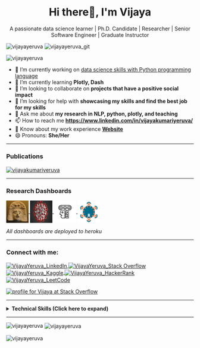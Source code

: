 <!--

### Hi there 👋
**VIJAYAYERUVA/VIJAYAYERUVA** is a ✨ _special_ ✨ repository because its `README.md` (this file) appears on your GitHub profile.

Here are some ideas to get you started:

- 🔭 I’m currently working on ...
- 🌱 I’m currently learning ...
- 👯 I’m looking to collaborate on ...
- 🤔 I’m looking for help with ...
- 💬 Ask me about ...
- 📫 How to reach me: ...
- 😄 Pronouns: ...
- ⚡ Fun fact: ...

-->

<h1 align="center">Hi there👋, I'm Vijaya</h1>
<p align='center'>A passionate data science learner | Ph.D. Candidate | Researcher | Senior Software Engineer | Graduate Instructor</p>
<!-- <h3 align="center">A passionate data science learner</h3>
<h4 align="center">Pursuing Ph.D. in data science to move in the right direction</h3> -->

<p align="left">
    <img alt="vijayayeruva"
         src="https://komarev.com/ghpvc/?username=vijayayeruva&label=Profile%20views&color=0e75b6&style=flat"/>
    <img alt="vijayayeruva_git"
         src="https://img.shields.io/github/followers/vijayayeruva?label=Follow%20Me&style=social"/>
</p>

<p align="left">
    <img alt="vijayayeruva" src="https://github-profile-trophy.vercel.app/?username=vijayayeruva"/>
</p>

- 🔭 I’m currently working on [data science skills with Python programming language](https://www.kaggle.com/vijayayeruva)
- 🌱 I’m currently learning **Plotly, Dash**
- 👯 I’m looking to collaborate on **projects that have a positive social impact**
- 🤝 I’m looking for help with **showcasing my skills and find the best job for my skills**
- 💬 Ask me about **my research in NLP, python, plotly, and teaching**
- 📫 How to reach me **https://www.linkedin.com/in/vijayakumariyeruva/**
- 📄 Know about my work experience **[Website](https://vijaya-yeruva.herokuapp.com/)**
- 😄 Pronouns: **She/Her**

<!-- 👨‍💻 All of my projects are available at [https://www.linkedin.com/in/vijayakumariyeruva/](https://www.linkedin.com/in/vijayakumariyeruva/)
-->

---
<h3 align="left">Publications</h3>
<p align="left">
    <a href="https://scholar.google.com/citations?user=rZhEPiAAAAAJ&hl=en" target="blank">
        <img align="center" alt="vijayakumariyeruva" height="30"
             src="https://img.shields.io/badge/-Google%20Scholar-%234081ec" width="100"/>
    </a>
</p>

---
<h3 align="left">Research Dashboards</h3>
<p align="left">
    <a href="https://greektragedy.herokuapp.com/" target="blank" title="Greek Tragedy">
        <img align="center" alt="Greek Tragedy" height="60"
             src="https://github.com/VIJAYAYERUVA/Images2Share/blob/main/Dionysos_mask.jpg"
             width="60"/>
    </a>
    <a href="https://kc-healthcommunication.herokuapp.com/" target="blank" title="COVID-19">
        <img align="center" alt="COVID-19" height="60"
             src="https://github.com/VIJAYAYERUVA/Images2Share/blob/main/COVID19.jpg"
             width="60"/>
    </a>
    <a href="https://umkc-sentiment-analysis.herokuapp.com/" target="blank" title="Sentiment Analysis">
        <img align="center" alt="Sentiment Analysis" height="60"
             src="https://github.com/VIJAYAYERUVA/Images2Share/blob/main/Sentiment_analysis.png"
             width="60"/>
    </a>
    <a href="https://welisten.herokuapp.com/" target="blank" title="Focus Group">
        <img align="center" alt="Focus Group" height="60"
             src="https://github.com/VIJAYAYERUVA/Images2Share/blob/main/Focus_Group.png"
             width="60"/>
    </a>
    
</p>
<em>All dashboards are deployed to heroku</em>

---
<h3 align="left">Connect with me:</h3>
<p align="left">
    <a href="https://linkedin.com/in/vijayakumariyeruva" target="blank" title="LinkedIn">
        <img align="center" alt="VijayaYeruva_LinkedIn"
             height="30" src="https://cdn.jsdelivr.net/npm/simple-icons@v5/icons/linkedin.svg" width="40"/>
    </a>
    <a href="https://stackoverflow.com/users/8016847/vijaya" target="blank" title="Stack Overflow">
        <img align="center" alt="VijayaYeruva_Stack Overflow"
             height="30" src="https://cdn.jsdelivr.net/npm/simple-icons@v5/icons/stackoverflow.svg" width="40"/>
    </a>
    <a href="https://kaggle.com/vijayayeruva" target="blank" title="Kaggle">
        <img align="center" alt="VijayaYeruva_Kaggle"
             height="30" src="https://cdn.jsdelivr.net/npm/simple-icons@v5/icons/kaggle.svg" width="40"/>
    </a>
    <a href="https://www.hackerrank.com/vyeruva" target="blank" title="HackerRank">
        <img align="center" alt="VijayaYeruva_HackerRank"
             height="30" src="https://cdn.jsdelivr.net/npm/simple-icons@v5/icons/hackerrank.svg" width="40"/>
    </a>
    <a href="https://www.leetcode.com/vijayayeruva" target="blank" title="LeetCode">
        <img align="center" alt="VijayaYeruva_LeetCode"
             height="30" src="https://cdn.jsdelivr.net/npm/simple-icons@v5/icons/leetcode.svg" width="40"/>
    </a>
</p>

<p align="left">
    <a href="https://stackoverflow.com/users/8016847/vijaya">
        <img src="https://stackoverflow.com/users/flair/8016847.png" width="208" height="58" alt="profile for Vijaya at Stack Overflow" title="profile for Vijaya at Stack Overflow">
    </a>
</p>

---
<details>
  <summary><strong>Technical Skills (Click here to expand)</strong></summary>
    <br>
    <em>Some of these tools and technologies I use every day. However, few of them were used at least once (hackathon project/class project/at my past workplace). I can pick up very fast.</em>
    <h3 align="left">Tools and IDEs:</h3>
<p align="left">
    <a href="https://www.anaconda.com/" target="_blank" title="Anaconda">
        <img alt="Anaconda" height="40" src="https://avatars.githubusercontent.com/u/3571983?s=200&v=4" width="40"/>
    </a>
    <a href="https://developer.android.com" target="_blank" title="Android">
        <img alt="Android"
             height="40"
             src="https://raw.githubusercontent.com/devicons/devicon/master/icons/android/android-original-wordmark.svg"
             width="40"/>
    </a>
    <a href="https://github.com/" target="_blank" title="GitHub">
        <img alt="GitHub"
             height="40"
             src="https://raw.githubusercontent.com/devicons/devicon/master/icons/github/github-original.svg"
             width="40"/>
    </a>
    <a href="https://www.jetbrains.com/idea/" target="_blank" title="IntelliJ">
        <img alt="IntelliJ"
             height="40"
             src="https://raw.githubusercontent.com/devicons/devicon/master/icons/intellij/intellij-original.svg"
             width="40"/>
    </a>
    <a href="https://jupyter.org/" target="_blank" title="Jupyter Notebook">
        <img alt="Jupyter Notebook"
             height="40"
             src="https://raw.githubusercontent.com/devicons/devicon/master/icons/jupyter/jupyter-original.svg"
             width="40"/>
    </a>
    <a href="https://www.mathworks.com/" target="_blank" title="MATLAB">
        <img alt="MATLAB" height="40" src="https://upload.wikimedia.org/wikipedia/commons/2/21/Matlab_Logo.png"
             width="40"/>
    </a>
    <a href="https://www.microsoft.com/en-us/microsoft-365" target="_blank" title="Microsoft Office">
        <img alt="Microsoft Office"
             height="40"
             src="https://upload.wikimedia.org/wikipedia/commons/5/5f/Microsoft_Office_logo_%282019%E2%80%93present%29.svg"
             width="40"/>
    </a>
    <a href="https://www.pgadmin.org/" target="_blank" title="pgAdmin">
        <img alt="pgAdmin" height="40" src="https://upload.wikimedia.org/wikipedia/commons/2/29/Postgresql_elephant.svg"
             width="40"/>
    </a>
    <a href="https://www.jetbrains.com/pycharm/" target="_blank" title="PyCharm">
        <img alt="PyCharm" height="40"
             src="https://github.com/devicons/devicon/blob/master/icons/pycharm/pycharm-original.svg" width="40"/>
    </a>
    <a href="https://www.microfocus.com/en-us/products/uft-one/overview" target="_blank" title="QTP&UFT">
        <img alt="QTP&UFT" height="40" src="https://upload.wikimedia.org/wikipedia/commons/b/bb/Uft.png" width="40"/>
    </a>
    <a href="https://www.oracle.com/database/technologies/appdev/sqldeveloper-landing.html" target="_blank"
       title="Oracle SQL Developer">
        <img alt="Oracle SQL Developer" height="40" src="https://www.oracle.com/a/ocom/img/sql-dev.svg" width="40"/>
    </a>
    <a href="https://subversion.apache.org/" target="_blank" title="Apache Subversion">
        <img alt="Apache Subversion" height="40" src="https://subversion.apache.org/images/svn-name-banner.svg"
             width="100"/>
    </a>
    <a href="https://www.tableau.com/" target="_blank" title="Tableau">
        <img alt="Tableau" height="40" src="https://cdn.worldvectorlogo.com/logos/tableau-software.svg" width="40"/>
    </a>
    <a href="https://www.jetbrains.com/webstorm/" target="_blank" title="WebStorm">
        <img alt="WebStorm"
             height="40"
             src="https://raw.githubusercontent.com/devicons/devicon/master/icons/webstorm/webstorm-original.svg"
             width="40"/>
    </a>
</p>

<br>
<h3 align="left">Languages:</h3>
<p align="left">
    <a href="https://www.ansible.com/" target="_blank" title="Ansible">
        <img alt="Ansible" height="40" src="https://upload.wikimedia.org/wikipedia/commons/2/24/Ansible_logo.svg"
             width="40"/>
    </a>
    <a href="https://www.gnu.org/software/bash/" target="_blank" title="Bash">
        <img alt="Bash" height="40" src="https://www.vectorlogo.zone/logos/gnu_bash/gnu_bash-icon.svg" width="40"/>
    </a>
    <a href="https://getbootstrap.com/" target="_blank" title="Bootstrap">
        <img alt="Bootstrap"
             height="40"
             src="https://raw.githubusercontent.com/devicons/devicon/master/icons/bootstrap/bootstrap-plain-wordmark.svg"
             width="40"/>
    </a>
    <a href="https://www.cprogramming.com/" target="_blank" title="C">
        <img alt="C" height="40" src="https://raw.githubusercontent.com/devicons/devicon/master/icons/c/c-original.svg"
             width="40"/>
    </a>
    <a href="https://www.w3schools.com/cpp/" target="_blank" title="C++">
        <img alt="C++"
             height="40"
             src="https://raw.githubusercontent.com/devicons/devicon/master/icons/cplusplus/cplusplus-original.svg"
             width="40"/>
    </a>
    <a href="https://developer.mozilla.org/en-US/docs/Web/CSS" target="_blank" title="CSS">
        <img alt="CSS"
             height="40"
             src="https://raw.githubusercontent.com/devicons/devicon/master/icons/css3/css3-original-wordmark.svg"
             width="40"/>
    </a>
    <a href="https://www.w3.org/html/" target="_blank" title="HTML">
        <img alt="HTML"
             height="40"
             src="https://raw.githubusercontent.com/devicons/devicon/master/icons/html5/html5-original-wordmark.svg"
             width="40"/>
    </a>
    <a href="https://www.java.com" target="_blank" title="Java">
        <img alt="Java" height="40"
             src="https://raw.githubusercontent.com/devicons/devicon/master/icons/java/java-original.svg" width="40"/>
    </a>
    <a href="https://developer.mozilla.org/en-US/docs/Web/JavaScript" target="_blank" title="JavaScript">
        <img alt="JavaScript"
             height="40"
             src="https://raw.githubusercontent.com/devicons/devicon/master/icons/javascript/javascript-original.svg"
             width="40"/>
    </a>
    <a href="https://www.json.org/json-en.html" target="_blank" title="JSON">
        <img alt="JSON" height="40" src="https://www.json.org/img/json160.gif" width="40"/>
    </a>
    <a href="https://www.jython.org/" target="_blank" title="Jython">
        <img alt="Jython" height="40" src="https://www.jython.org/assets/jython.png" width="40"/>
    </a>
    <a href="https://www.markdownguide.org/" target="_blank" title="Markdown">
        <img alt="Markdown" height="40" src="https://upload.wikimedia.org/wikipedia/commons/4/48/Markdown-mark.svg"
             width="80"/>
    </a>
    <a href="https://www.mysql.com/" target="_blank" title="MySQL">
        <img alt="MySQL"
             height="40"
             src="https://raw.githubusercontent.com/devicons/devicon/master/icons/mysql/mysql-original-wordmark.svg"
             width="40"/>
    </a>
    <a href="https://www.postgresql.org/" target="_blank" title="PostgreSQL">
        <img alt="PostgreSQL"
             height="40"
             src="https://raw.githubusercontent.com/devicons/devicon/master/icons/postgresql/postgresql-original-wordmark.svg"
             width="40"/>
    </a>
    <a href="https://www.python.org" target="_blank" title="Python">
        <img alt="Python"
             height="40"
             src="https://raw.githubusercontent.com/devicons/devicon/master/icons/python/python-original.svg"
             width="40"/>
    </a>
    <a href="https://www.scala-lang.org" target="_blank" title="Scala">
        <img alt="Scala" height="40"
             src="https://raw.githubusercontent.com/devicons/devicon/master/icons/scala/scala-original.svg" width="40"/>
    </a>
    <a href="https://www.typescriptlang.org/" target="_blank" title="TypeScript">
        <img alt="TypeScript"
             height="40"
             src="https://raw.githubusercontent.com/devicons/devicon/master/icons/typescript/typescript-original.svg"
             width="40"/>
    </a>
    <a href="https://en.wikipedia.org/wiki/VBScript" target="_blank" title="VBScript">
        <img alt="VBScript" height="40"
             src="https://upload.wikimedia.org/wikipedia/en/d/d8/VBSccript_file_format_icon.png" width="40"/>
    </a>
</p>

<br>
<h3 align="left">Libraries/Frameworks:</h3>
<p align="left">
    <a href="https://angular.io" target="_blank" title="Angular">
        <img alt="Angular" height="40" src="https://angular.io/assets/images/logos/angular/angular.svg" width="40"/>
    </a>
    <a href="https://radimrehurek.com/gensim/" target="_blank" title="Gensim">
        <img alt="Gensim" height="40" src="https://radimrehurek.com/gensim/_static/images/gensim.png" width="100"/>
    </a>
    <a href="https://angularjs.org/" target="_blank" title="AngularJS">
        <img alt="AngularJS"
             height="40"
             src="https://raw.githubusercontent.com/devicons/devicon/master/icons/angularjs/angularjs-original-wordmark.svg"
             width="70"/>
    </a>
    <a href="https://d3js.org/" target="_blank" title="D3.js">
        <img alt="D3.js" height="40"
             src="https://raw.githubusercontent.com/devicons/devicon/master/icons/d3js/d3js-original.svg" width="40"/>
    </a>
    <a href="https://expressjs.com" target="_blank" title="Express.js">
        <img alt="Express.js"
             height="40"
             src="https://raw.githubusercontent.com/devicons/devicon/master/icons/express/express-original-wordmark.svg"
             width="40"/>
    </a>
    <a href="https://flask.palletsprojects.com/" target="_blank" title="Flask">
        <img alt="flask" height="40" src="https://www.vectorlogo.zone/logos/pocoo_flask/pocoo_flask-icon.svg"
             width="40"/>
    </a>
    <a href="https://ionicframework.com" target="_blank" title="Ionic">
        <img alt="Ionic" height="40" src="https://upload.wikimedia.org/wikipedia/commons/d/d1/Ionic_Logo.svg"
             width="40"/>
    </a>
    <a href="https://jquery.com/" target="_blank" title="jQuery">
        <img alt="jQuery" height="40"
             src="https://github.com/devicons/devicon/blob/master/icons/jquery/jquery-original.svg"
             width="40"/>
    </a>
    <a href="https://keras.io/" target="_blank" title="Keras">
        <img alt="Keras" height="40" src="https://keras.io/img/logo.png"
             width="100"/>
    </a>
    <a href="https://matplotlib.org/" target="_blank" title="Matplotlib">
        <img alt="Matplotlib" height="40"
             src="https://upload.wikimedia.org/wikipedia/commons/0/01/Created_with_Matplotlib-logo.svg"
             width="40"/>
    </a>
    <a href="https://www.nltk.org/" target="_blank" title="Natural Language Toolkit">
        <img alt="NLTK" height="40" src="https://miro.medium.com/max/740/0*zKRz1UgqpOZ4bvuA"
             width="40"/>
    </a>
    <a href="https://nodejs.org" target="_blank" title="Node.js">
        <img alt="Node.js"
             height="40"
             src="https://raw.githubusercontent.com/devicons/devicon/master/icons/nodejs/nodejs-original-wordmark.svg"
             width="40"/>
    </a>
    <a href="https://numpy.org/" target="_blank" title="NumPy">
        <img alt="NumPy"
             height="40" src="https://numpy.org/images/logos/numpy.svg" width="40"/>
    </a>
    <a href="https://opencv.org/" target="_blank" title="OpenCV">
        <img alt="OpenCV" height="40" src="https://www.vectorlogo.zone/logos/opencv/opencv-icon.svg" width="40"/>
    </a>
    <a href="https://pandas.pydata.org/" target="_blank" title="pandas">
        <img alt="pandas" height="40" src="https://upload.wikimedia.org/wikipedia/commons/e/ed/Pandas_logo.svg"
             width="100"/>
    </a>
    <a href="https://plotly.com/dash/" target="_blank" title="plotly & dash">
        <img alt="plotly" height="40"
             src="https://plotly-marketing-website.cdn.prismic.io/plotly-marketing-website/948b6663-9429-4bd6-a4cc-cb33231d4532_logo-plotly.svg"
             width="100"/>
    </a>
    <a href="https://spark.apache.org/docs/latest/api/python/" target="_blank" title="PySpark">
        <img alt="PySpark" height="40"
             src="https://spark.apache.org/docs/latest/api/python/_static/spark-logo-reverse.png" width="80"/>
    </a>
    <a href="https://pytorch.org/" target="_blank" title="PyTorch">
        <img alt="PyTorch" height="40" src="https://pytorch.org/assets/images/pytorch-logo.png" width="40"/>
    </a>
    <a href="https://reactnative.dev/" target="_blank" title="React & React Native">
        <img alt="React & React Native" height="40" src="https://reactnative.dev/img/header_logo.svg" width="40"/>
    </a>
    <!--   <a href="https://reactjs.org/" target="_blank" title="">
      <img src="https://raw.githubusercontent.com/devicons/devicon/master/icons/react/react-original-wordmark.svg" alt="react" width="40" height="40"/>
    </a>  -->
    <a href="https://scikit-learn.org/" target="_blank" title="scikit-learn">
        <img alt="scikit-learn" height="40"
             src="https://upload.wikimedia.org/wikipedia/commons/0/05/Scikit_learn_logo_small.svg" width="40"/>
    </a>
    <a href="https://spark.apache.org/mllib/" target="_blank" title="MLlib">
        <img alt="MLlib" height="40"
             src="https://spark.apache.org/images/spark-logo-trademark.png" width="40"/>
    </a>
    <a href="https://www.tensorflow.org" target="_blank" title="TensorFlow">
        <img alt="TensorFlow" height="40" src="https://www.vectorlogo.zone/logos/tensorflow/tensorflow-icon.svg"
             width="40"/>
    </a>
</p>

<br>
<h3 align="left">Databases:</h3>
<p align="left">
    <a href="https://firebase.google.com/" target="_blank" title="Firebase">
        <img alt="Firebase" height="40" src="https://www.vectorlogo.zone/logos/firebase/firebase-icon.svg" width="40"/>
    </a>
    <a href="https://mlab.com/" target="_blank" title="mLab">
        <img alt="mLab" height="40" src="https://upload.wikimedia.org/wikipedia/en/4/4a/MLab_company_logo.svg"
             width="100"/>
    </a>
    <a href="https://www.mongodb.com/" target="_blank" title="MongoDB">
        <img alt="MongoDB"
             height="40"
             src="https://raw.githubusercontent.com/devicons/devicon/master/icons/mongodb/mongodb-original-wordmark.svg"
             width="40"/>
    </a>
    <a href="https://www.microsoft.com/en-us/sql-server" target="_blank" title="Microsoft SQL Server">
        <img alt="Microsoft SQL Server" height="40"
             src="https://www.svgrepo.com/show/303229/microsoft-sql-server-logo.svg" width="40"/>
    </a>
    <a href="https://www.oracle.com/" target="_blank" title="Oracle 11g Database">
        <img alt="Oracle 11g Database"
             height="40"
             src="https://raw.githubusercontent.com/devicons/devicon/master/icons/oracle/oracle-original.svg"
             width="40"/>
    </a>
    <a href="https://www.sqlite.org/" target="_blank" title="SQLite">
        <img alt="SQLite" height="40" src="https://www.vectorlogo.zone/logos/sqlite/sqlite-icon.svg" width="40"/>
    </a>
</p>

<br>
<h3 align="left">Operating systems:</h3>
<p align="left">
    <a href="https://www.linux.org/" target="_blank" title="Linux">
        <img alt="Linux" height="40"
             src="https://raw.githubusercontent.com/devicons/devicon/master/icons/linux/linux-original.svg" width="40"/>
    </a>
    <a href="https://www.apple.com/mac/" target="_blank" title="Mac">
        <img alt="Mac" height="40"
             src="https://developer.apple.com/licensing-trademarks/images/mac-logo.svg" width="40"/>
    </a>
    <a href="https://en.wikipedia.org/wiki/Microsoft_Windows" target="_blank" title="Microsoft Windows">
        <img alt="Microsoft Windows" height="40"
             src="https://upload.wikimedia.org/wikipedia/commons/0/0a/Unofficial_Windows_logo_variant_-_2002%E2%80%932012_%28Multicolored%29.svg"
             width="40"/>
    </a>
</p>

<br>
<h3 align="left">Other:</h3>
<p align="left">
    <!--   <a href="https://aws.amazon.com" target="_blank">
        <img src="https://raw.githubusercontent.com/devicons/devicon/master/icons/amazonwebservices/amazonwebservices-original-wordmark.svg" alt="aws" width="40" height="40"/>
      </a> -->
    <a href="https://git-scm.com/" target="_blank" title="Git">
        <img alt="Git" height="40" src="https://www.vectorlogo.zone/logos/git-scm/git-scm-icon.svg" width="40"/>
    </a>
    <a href="https://heroku.com" target="_blank" title="Heroku">
        <img alt="Heroku" height="40" src="https://www.vectorlogo.zone/logos/heroku/heroku-icon.svg" width="40"/>
    </a>
    <a href="https://kubernetes.io" target="_blank" title="Kubernetes">
        <img alt="Kubernetes" height="40" src="https://www.vectorlogo.zone/logos/kubernetes/kubernetes-icon.svg"
             width="40"/>
    </a>
</p>    
</details>

---
<p><img align="left"
        alt="vijayayeruva"
        src="https://github-readme-stats.vercel.app/api/top-langs?username=vijayayeruva&show_icons=true&locale=en&langs_count=10&exclude_repo=CS5551_ASE&layout=compact"/>
</p>

<p>&nbsp;<img align="center"
              alt="vijayayeruva"
              src="https://github-readme-stats.vercel.app/api?username=vijayayeruva&show_icons=true&locale=en&count_private=true"/>
</p>

<p><img align="center" alt="vijayayeruva" src="https://github-readme-streak-stats.herokuapp.com/?user=vijayayeruva&"/>
</p>
